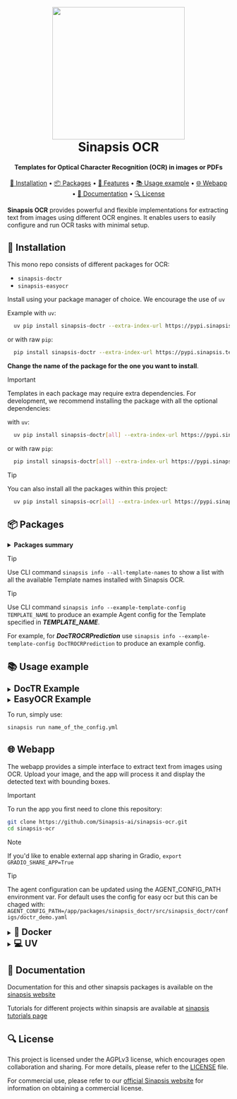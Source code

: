 <h1 align="center">
<br>
<a href="https://sinapsis.tech/">
  <img
    src="https://github.com/Sinapsis-AI/brand-resources/blob/main/sinapsis_logo/4x/logo.png?raw=true"
    alt="" width="300">
</a><br>
Sinapsis OCR
<br>
</h1>

<h4 align="center">Templates for Optical Character Recognition (OCR) in images or PDFs</h4>

<p align="center">
<a href="#installation">🐍 Installation</a> •
<a href="#packages">📦 Packages</a> •
<a href="#features">🚀 Features</a> •
<a href="#usage">📚 Usage example</a> •
<a href="#webapp">🌐 Webapp</a> •
<a href="#documentation">📙 Documentation</a> •
<a href="#license">🔍 License</a>
</p>

**Sinapsis OCR** provides powerful and flexible implementations for extracting text from images using different OCR engines. It enables users to easily configure and run OCR tasks with minimal setup.

<h2 id="installation">🐍 Installation</h2>

This mono repo consists of different packages for OCR:

* <code>sinapsis-doctr</code>
* <code>sinapsis-easyocr</code>

Install using your package manager of choice. We encourage the use of <code>uv</code>

Example with <code>uv</code>:

```bash
  uv pip install sinapsis-doctr --extra-index-url https://pypi.sinapsis.tech
```
 or with raw <code>pip</code>:
```bash
  pip install sinapsis-doctr --extra-index-url https://pypi.sinapsis.tech
```

**Change the name of the package for the one you want to install**.

> [!IMPORTANT]
> Templates in each package may require extra dependencies. For development, we recommend installing the package with all the optional dependencies:
>

with <code>uv</code>:

```bash
  uv pip install sinapsis-doctr[all] --extra-index-url https://pypi.sinapsis.tech
```
 or with raw <code>pip</code>:
```bash
  pip install sinapsis-doctr[all] --extra-index-url https://pypi.sinapsis.tech
```

> [!TIP]
> You can also install all the packages within this project:
>
```bash
  uv pip install sinapsis-ocr[all] --extra-index-url https://pypi.sinapsis.tech
```

<h2 id="packages">📦 Packages</h2>

<details>
<summary><strong><span style="font-size: 1.0em;">Packages summary</span></strong></summary>

- **Sinapsis DocTR**
  - Uses the DocTR library for high-quality OCR with modern deep learning models
  - Supports multiple detection and recognition architectures
  - Provides detailed text extraction with bounding boxes and confidence scores

- **Sinapsis EasyOCR**
  - Leverages the EasyOCR library for simple yet effective OCR
  - Supports multiple languages
  - Extracts text with bounding boxes and confidence scores
</details>

> [!TIP]
> Use CLI command ```sinapsis info --all-template-names``` to show a list with all the available Template names installed with Sinapsis OCR.

> [!TIP]
> Use CLI command ```sinapsis info --example-template-config TEMPLATE_NAME``` to produce an example Agent config for the Template specified in ***TEMPLATE_NAME***.

For example, for ***DocTROCRPrediction*** use ```sinapsis info --example-template-config DocTROCRPrediction``` to produce an example config.



<h2 id="usage">📚 Usage example</h2>

<details>
<summary><strong><span style="font-size: 1.4em;">DocTR Example</span></strong></summary>

```yaml
agent:
  name: doctr_prediction
  description: agent to run inference with DocTR, performs on images read, recognition and save

templates:
- template_name: InputTemplate
  class_name: InputTemplate
  attributes: {}

- template_name: FolderImageDatasetCV2
  class_name: FolderImageDatasetCV2
  template_input: InputTemplate
  attributes:
    data_dir: dataset/input

- template_name: DocTROCRPrediction
  class_name: DocTROCRPrediction
  template_input: FolderImageDatasetCV2
  attributes:
    recognized_characters_as_labels: True

- template_name: BBoxDrawer
  class_name: BBoxDrawer
  template_input: DocTROCRPrediction
  attributes:
    draw_confidence: True
    draw_extra_labels: True

- template_name: ImageSaver
  class_name: ImageSaver
  template_input: BBoxDrawer
  attributes:
    save_dir: output
    root_dir: dataset
```
</details>

<details>
<summary><strong><span style="font-size: 1.4em;">EasyOCR Example</span></strong></summary>

```yaml
agent:
  name: easyocr_inference
  description: agent to run inference with EasyOCR, performs on images read, recognition and save

templates:
- template_name: InputTemplate
  class_name: InputTemplate
  attributes: {}

- template_name: FolderImageDatasetCV2
  class_name: FolderImageDatasetCV2
  template_input: InputTemplate
  attributes:
    data_dir: dataset/input

- template_name: EasyOCR
  class_name: EasyOCR
  template_input: FolderImageDatasetCV2
  attributes: {}

- template_name: BBoxDrawer
  class_name: BBoxDrawer
  template_input: EasyOCR
  attributes:
    draw_confidence: True
    draw_extra_labels: True

- template_name: ImageSaver
  class_name: ImageSaver
  template_input: BBoxDrawer
  attributes:
    save_dir: output
    root_dir: dataset
```
</details>

To run, simply use:

```bash
sinapsis run name_of_the_config.yml
```

<h2 id="webapp">🌐 Webapp</h2>

The webapp provides a simple interface to extract text from images using OCR. Upload your image, and the app will process it and display the detected text with bounding boxes.

> [!IMPORTANT]
> To run the app you first need to clone this repository:

```bash
git clone https://github.com/Sinapsis-ai/sinapsis-ocr.git
cd sinapsis-ocr
```

> [!NOTE]
> If you'd like to enable external app sharing in Gradio, `export GRADIO_SHARE_APP=True`

> [!TIP]
> The agent configuration can be updated using the AGENT_CONFIG_PATH environment var.
For default uses the config for easy ocr but this can be chaged with:
`AGENT_CONFIG_PATH=/app/packages/sinapsis_doctr/src/sinapsis_doctr/configs/doctr_demo.yaml`

<details>
<summary id="docker"><strong><span style="font-size: 1.4em;">🐳 Docker</span></strong></summary>

**IMPORTANT** This docker image depends on the sinapsis:base image. Please refer to the official [sinapsis](https://github.com/Sinapsis-ai/sinapsis?tab=readme-ov-file#docker) instructions to Build with Docker.

1. **Build the sinapsis-ocr image**:

```bash
docker compose -f docker/compose.yaml build
```

2. **Start the app container**:

```bash
docker compose -f docker/compose_app.yaml up
```

3. **Check the status**:

```bash
docker logs -f sinapsis-ocr-app
```

4. The logs will display the URL to access the webapp, e.g.:

**NOTE**: The url can be different, check the output of logs

```bash
Running on local URL:  http://127.0.0.1:7860
```

5. To stop the app:

```bash
docker compose -f docker/compose_app.yaml down
```

</details>

<details>
<summary id="uv"><strong><span style="font-size: 1.4em;">💻 UV</span></strong></summary>

To run the webapp using the <code>uv</code> package manager, please:

1. **Create the virtual environment and sync the dependencies**:

```bash
uv sync --frozen
```

2. **Install packages**:
```bash
uv pip install sinapsis-ocr[all] --extra-index-url https://pypi.sinapsis.tech
```
3. **Run the webapp**:

```bash
uv run webapps/gradio_ocr.py
```

4. **The terminal will display the URL to access the webapp, e.g.**:

```bash
Running on local URL:  http://127.0.0.1:7860
```
NOTE: The url can be different, check the output of the terminal

5. To stop the app press `Control + C` on the terminal

</details>

<h2 id="documentation">📙 Documentation</h2>

Documentation for this and other sinapsis packages is available on the [sinapsis website](https://docs.sinapsis.tech/docs)

Tutorials for different projects within sinapsis are available at [sinapsis tutorials page](https://docs.sinapsis.tech/tutorials)

<h2 id="license">🔍 License</h2>

This project is licensed under the AGPLv3 license, which encourages open collaboration and sharing. For more details, please refer to the [LICENSE](LICENSE) file.

For commercial use, please refer to our [official Sinapsis website](https://sinapsis.tech) for information on obtaining a commercial license.
